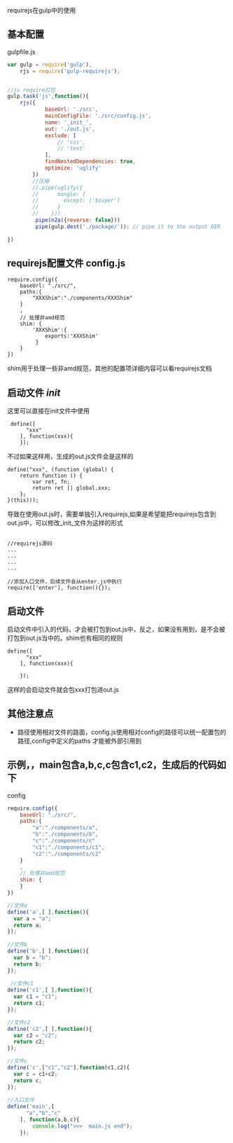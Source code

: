 requirejs在gulp中的使用

##  基本配置

gulpfile.js

````js
var gulp = require('gulp'),
    rjs = require('gulp-requirejs');


//js require打包
gulp.task('js',function(){
    rjs({
            baseUrl: './src',
            mainConfigFile: './src/config.js',
            name: '_init_',
            out: './out.js',
            exclude: [
                // 'css',
                // 'text'
            ],
            findNestedDependencies: true,
            optimize: 'uglify' 
        })
        //压缩
        //.pipe(uglify({
        //      mangle: {
        //        except: ['$super']
        //      }
        //    }))
        .pipe(n2a({reverse: false}))
        .pipe(gulp.dest('./package/')); // pipe it to the output DIR    
 
})

````
##  requirejs配置文件 config.js

````
require.config({
    baseUrl: "./src/",
    paths:{
        "XXXShim":"./components/XXXShim"
    }
    ,
    // 处理非amd规范
    shim: {
        'XXXShim':{
            exports:'XXXShim'
         }
    }
})

````

shim用于处理一些非amd规范，其他的配置项详细内容可以看requirejs文档

##  启动文件 _init_

这里可以直接在init文件中使用

````
 define([
      "xxx"
    ], function(xxx){
    });
````
不过如果这样用，生成的out.js文件会是这样的

````
define("xxx", (function (global) {
    return function () {
        var ret, fn;
        return ret || global.xxx;
    };
}(this)));

````

导致在使用out.js时，需要单独引入requirejs,如果是希望能把requirejs包含到out.js中，可以修改_init_文件为这样的形式

````

//requirejs源码
...
...
...
...

//添加入口文件，后续文件会从enter.js中执行
require(['enter'], function(){});

````

##  启动文件

启动文件中引入的代码，才会被打包到out.js中，反之，如果没有用到，是不会被打包到out.js当中的。shim也有相同的规则

````
define([
      "xxx"
    ], function(xxx){
        
    });
````

这样的会启动文件就会包xxx打包进out.js

##  其他注意点

- 路径使用相对文件的路面，config.js使用相对config的路径可以统一配置包的路径,config中定义的paths 才能被外部引用到



##  示例，，main包含a,b,c,c包含c1,c2，生成后的代码如下

config

````js
require.config({
    baseUrl: "./src/",
    paths:{
        "a":"./components/a",
        "b":"./components/b",
        "c":"./components/c"
        "c1":"./components/c1",
        "c2":"./components/c2"
    }
    ,
    // 处理非amd规范
    shim: {
    }
})
````


````js
//文件a
define('a',[ ],function(){
  var a = "a";
  return a;
});
	
//文件b
define('b',[ ],function(){
  var b = "b";
  return b;
});
	
 //文件c1
define('c1',[ ],function(){
  var c1 = "c1";
  return c1;
});

//文件c2
define('c2',[ ],function(){
  var c2 = "c2";
  return c2;
});

//文件c
define('c',["c1","c2"],function(c1,c2){
  var c = c1+c2;
  return c;
});
	 
//入口文件
define('main',[
      "a","b","c"
    ], function(a,b,c){
        console.log(">>>  main.js end");
    });
````







